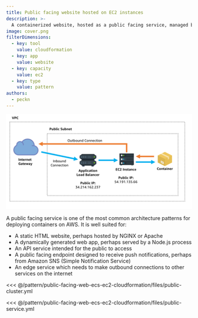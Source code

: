 ```yaml
---
title: Public facing website hosted on EC2 instances
description: >-
  A containerized website, hosted as a public facing service, managed by EC2, hosted on EC2 capacity.
image: cover.png
filterDimensions:
  - key: tool
    value: cloudformation
  - key: app
    value: website
  - key: capacity
    value: ec2
  - key: type
    value: pattern
authors:
  - peckn
---
```


![](./files/diagram.png)

A public facing service is one of the most common architecture patterns for deploying containers on AWS. It is well suited for:

- A static HTML website, perhaps hosted by NGINX or Apache
- A dynamically generated web app, perhaps served by a Node.js process
- An API service intended for the public to access
- A public facing endpoint designed to receive push notifications, perhaps from Amazon SNS (Simple Notification Service)
- An edge service which needs to make outbound connections to other services on the internet

<<< @/pattern/public-facing-web-ecs-ec2-cloudformation/files/public-cluster.yml

<<< @/pattern/public-facing-web-ecs-ec2-cloudformation/files/public-service.yml
